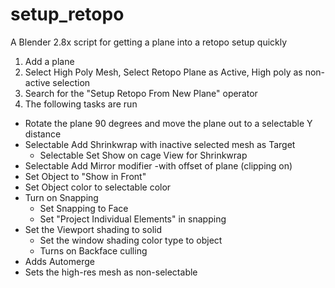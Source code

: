 # setup_retopo
A Blender 2.8x script for getting a plane into a retopo setup quickly

1) Add a plane
2) Select High Poly Mesh, Select Retopo Plane as Active, High poly as non-active selection
3) Search for the "Setup Retopo From New Plane" operator
4) The following tasks are run

  * Rotate the plane 90 degrees and move the plane out to a selectable Y distance
  * Selectable Add Shrinkwrap with inactive selected mesh as Target
    * Selectable Set Show on cage View for Shrinkwrap
  * Selectable Add Mirror modifier -with offset of plane (clipping on)
  * Set Object to "Show in Front"
  * Set Object color to selectable color
  * Turn on Snapping
    * Set Snapping to Face
    * Set "Project Individual Elements" in snapping
  * Set the Viewport shading to solid
    * Set the window shading color type to object
    * Turns on Backface culling
  * Adds Automerge
  * Sets the high-res mesh as non-selectable
